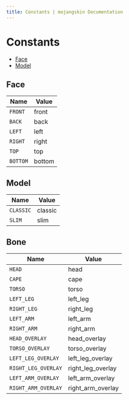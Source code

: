 ```yaml
---
title: Constants | mojangskin Documentation
---
```


# Constants

- [Face](#face)
- [Model](#model)

## Face

| Name     | Value  |
| -------- | ------ |
| `FRONT`  | front  |
| `BACK`   | back   |
| `LEFT`   | left   |
| `RIGHT`  | right  |
| `TOP`    | top    |
| `BOTTOM` | bottom |

## Model

| Name      | Value   |
| --------- | ------- |
| `CLASSIC` | classic |
| `SLIM`    | slim    |

## Bone

| Name                | Value             |
| ------------------- | ----------------- |
| `HEAD`              | head              |
| `CAPE`              | cape              |
| `TORSO`             | torso             |
| `LEFT_LEG`          | left_leg          |
| `RIGHT_LEG`         | right_leg         |
| `LEFT_ARM`          | left_arm          |
| `RIGHT_ARM`         | right_arm         |
| `HEAD_OVERLAY`      | head_overlay      |
| `TORSO_OVERLAY`     | torso_overlay     |
| `LEFT_LEG_OVERLAY`  | left_leg_overlay  |
| `RIGHT_LEG_OVERLAY` | right_leg_overlay |
| `LEFT_ARM_OVERLAY`  | left_arm_overlay  |
| `RIGHT_ARM_OVERLAY` | right_arm_overlay |
